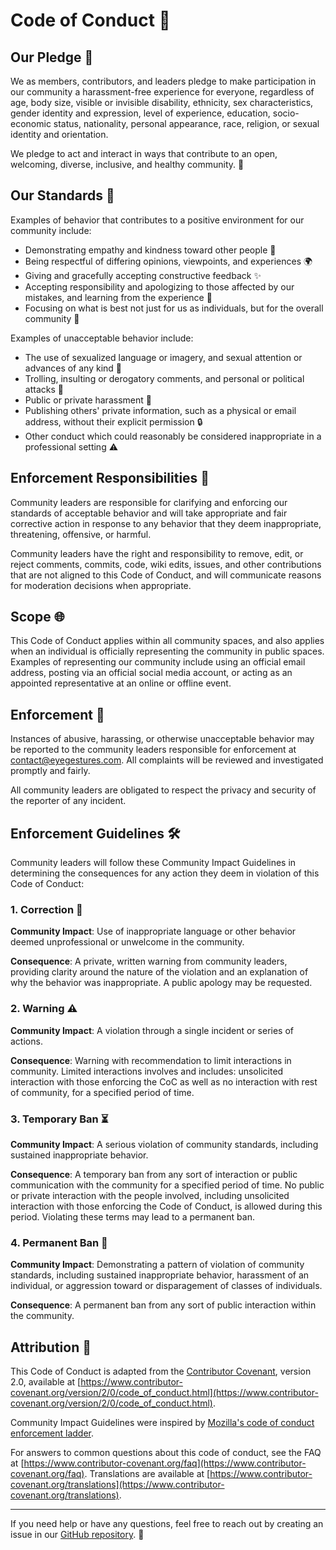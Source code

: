 # Code of Conduct 🌟

## Our Pledge 🙌

We as members, contributors, and leaders pledge to make participation in our community a harassment-free experience for everyone, regardless of age, body size, visible or invisible disability, ethnicity, sex characteristics, gender identity and expression, level of experience, education, socio-economic status, nationality, personal appearance, race, religion, or sexual identity and orientation.

We pledge to act and interact in ways that contribute to an open, welcoming, diverse, inclusive, and healthy community. 🌈

## Our Standards 📏

Examples of behavior that contributes to a positive environment for our community include:

- Demonstrating empathy and kindness toward other people 🤝
- Being respectful of differing opinions, viewpoints, and experiences 🌍
- Giving and gracefully accepting constructive feedback ✨
- Accepting responsibility and apologizing to those affected by our mistakes, and learning from the experience 🙏
- Focusing on what is best not just for us as individuals, but for the overall community 👫

Examples of unacceptable behavior include:

- The use of sexualized language or imagery, and sexual attention or advances of any kind 🚫
- Trolling, insulting or derogatory comments, and personal or political attacks 🚷
- Public or private harassment 🚨
- Publishing others' private information, such as a physical or email address, without their explicit permission 🔒
- Other conduct which could reasonably be considered inappropriate in a professional setting ⚠️

## Enforcement Responsibilities 🚓

Community leaders are responsible for clarifying and enforcing our standards of acceptable behavior and will take appropriate and fair corrective action in response to any behavior that they deem inappropriate, threatening, offensive, or harmful.

Community leaders have the right and responsibility to remove, edit, or reject comments, commits, code, wiki edits, issues, and other contributions that are not aligned to this Code of Conduct, and will communicate reasons for moderation decisions when appropriate.

## Scope 🌐

This Code of Conduct applies within all community spaces, and also applies when an individual is officially representing the community in public spaces. Examples of representing our community include using an official email address, posting via an official social media account, or acting as an appointed representative at an online or offline event.

## Enforcement 🚀

Instances of abusive, harassing, or otherwise unacceptable behavior may be reported to the community leaders responsible for enforcement at contact@eyegestures.com. All complaints will be reviewed and investigated promptly and fairly.

All community leaders are obligated to respect the privacy and security of the reporter of any incident.

## Enforcement Guidelines 🛠️

Community leaders will follow these Community Impact Guidelines in determining the consequences for any action they deem in violation of this Code of Conduct:

### 1. Correction 📝

**Community Impact**: Use of inappropriate language or other behavior deemed unprofessional or unwelcome in the community.

**Consequence**: A private, written warning from community leaders, providing clarity around the nature of the violation and an explanation of why the behavior was inappropriate. A public apology may be requested.

### 2. Warning ⚠️

**Community Impact**: A violation through a single incident or series of actions.

**Consequence**: Warning with recommendation to limit interactions in community. Limited interactions involves and includes: unsolicited interaction with those enforcing the CoC as well as no interaction with rest of community, for a specified period of time.

### 3. Temporary Ban ⏳

**Community Impact**: A serious violation of community standards, including sustained inappropriate behavior.

**Consequence**: A temporary ban from any sort of interaction or public communication with the community for a specified period of time. No public or private interaction with the people involved, including unsolicited interaction with those enforcing the Code of Conduct, is allowed during this period. Violating these terms may lead to a permanent ban.

### 4. Permanent Ban 🚫

**Community Impact**: Demonstrating a pattern of violation of community standards, including sustained inappropriate behavior, harassment of an individual, or aggression toward or disparagement of classes of individuals.

**Consequence**: A permanent ban from any sort of public interaction within the community.

## Attribution 📜

This Code of Conduct is adapted from the [Contributor Covenant][homepage], version 2.0, available at [https://www.contributor-covenant.org/version/2/0/code_of_conduct.html](https://www.contributor-covenant.org/version/2/0/code_of_conduct.html).

Community Impact Guidelines were inspired by [Mozilla's code of conduct enforcement ladder](https://github.com/mozilla/diversity).

For answers to common questions about this code of conduct, see the FAQ at [https://www.contributor-covenant.org/faq](https://www.contributor-covenant.org/faq). Translations are available at [https://www.contributor-covenant.org/translations](https://www.contributor-covenant.org/translations).

[homepage]: https://www.contributor-covenant.org

---

If you need help or have any questions, feel free to reach out by creating an issue in our [GitHub repository](https://github.com/NativeSensors/EyeGestures). 💬

